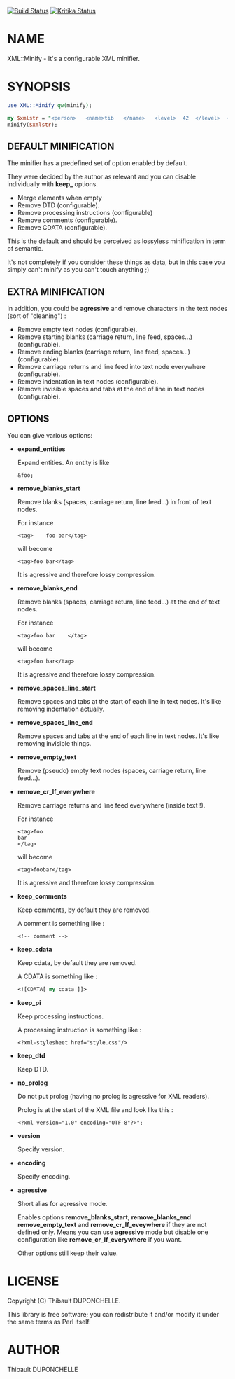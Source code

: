 [![Build Status](https://travis-ci.org/thibaultduponchelle/XML-Minify.svg?branch=master)](https://travis-ci.org/thibaultduponchelle/XML-Minify) [![Kritika Status](https://kritika.io/users/thibaultduponchelle/repos/thibaultduponchelle+XML-Minify/heads/master/status.svg)](https://kritika.io/users/thibaultduponchelle/repos/thibaultduponchelle+XML-Minify)
# NAME

XML::Minify - It's a configurable XML minifier.

# SYNOPSIS

```perl
use XML::Minify qw(minify);

my $xmlstr = "<person>   <name>tib   </name>   <level>  42  </level>  </person>";
minify($xmlstr);
```

## DEFAULT MINIFICATION

The minifier has a predefined set of option enabled by default. 

They were decided by the author as relevant and you can disable individually with **keep\_** options.

- Merge elements when empty
- Remove DTD (configurable).
- Remove processing instructions (configurable)
- Remove comments (configurable).
- Remove CDATA (configurable).

This is the default and should be perceived as lossyless minification in term of semantic. 

It's not completely if you consider these things as data, but in this case you simply can't minify as you can't touch anything ;)

## EXTRA MINIFICATION

In addition, you could be **agressive** and remove characters in the text nodes (sort of "cleaning") : 

- Remove empty text nodes (configurable).
- Remove starting blanks (carriage return, line feed, spaces...) (configurable).
- Remove ending blanks (carriage return, line feed, spaces...) (configurable).
- Remove carriage returns and line feed into text node everywhere (configurable).
- Remove indentation in text nodes (configurable).
- Remove invisible spaces and tabs at the end of line in text nodes (configurable).

## OPTIONS

You can give various options:

- **expand\_entities**

    Expand entities. An entity is like 

    ```
    &foo; 
    ```

- **remove\_blanks\_start**

    Remove blanks (spaces, carriage return, line feed...) in front of text nodes. 

    For instance 

    ```
    <tag>    foo bar</tag> 
    ```

    will become 

    ```
    <tag>foo bar</tag>
    ```

    It is agressive and therefore lossy compression.

- **remove\_blanks\_end**

    Remove blanks (spaces, carriage return, line feed...) at the end of text nodes. 

    For instance 

    ```
    <tag>foo bar    </tag> 
    ```

    will become 

    ```
    <tag>foo bar</tag>
    ```

    It is agressive and therefore lossy compression.

- **remove\_spaces\_line\_start**

    Remove spaces and tabs at the start of each line in text nodes. 
    It's like removing indentation actually.

- **remove\_spaces\_line\_end**

    Remove spaces and tabs at the end of each line in text nodes.
    It's like removing invisible things.

- **remove\_empty\_text**

    Remove (pseudo) empty text nodes (spaces, carriage return, line feed...). 

- **remove\_cr\_lf\_everywhere**

    Remove carriage returns and line feed everywhere (inside text !). 

    For instance 

    ```
    <tag>foo
    bar
    </tag> 
    ```

    will become 

    ```
    <tag>foobar</tag>
    ```

    It is agressive and therefore lossy compression.

- **keep\_comments**

    Keep comments, by default they are removed. 

    A comment is something like :

    ```
    <!-- comment -->
    ```

- **keep\_cdata**

    Keep cdata, by default they are removed. 

    A CDATA is something like : 

    ```perl
    <![CDATA[ my cdata ]]>
    ```

- **keep\_pi**

    Keep processing instructions. 

    A processing instruction is something like :

    ```
    <?xml-stylesheet href="style.css"/>
    ```

- **keep\_dtd**

    Keep DTD.

- **no\_prolog**

    Do not put prolog (having no prolog is agressive for XML readers).

    Prolog is at the start of the XML file and look like this :

    ```
    <?xml version="1.0" encoding="UTF-8"?>";
    ```

- **version**

    Specify version.

- **encoding**

    Specify encoding.

- **agressive**

    Short alias for agressive mode. 

    Enables options **remove\_blanks\_start**, **remove\_blanks\_end** **remove\_empty\_text** and **remove\_cr\_lf\_eveywhere** if they are not defined only. Means you can use **agressive** mode but disable one configuration like **remove\_cr\_lf\_everywhere** if you want.

    Other options still keep their value.

# LICENSE

Copyright (C) Thibault DUPONCHELLE.

This library is free software; you can redistribute it and/or modify
it under the same terms as Perl itself.

# AUTHOR

Thibault DUPONCHELLE
